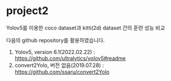 # project2

Yolov5를 이용한 coco dataset과 kitti(2d) dataset 간의 훈련 성능 비교

다음의 github repository를 활용하였습니다.
1) Yolov5, version 6.1(2022.02.22) : https://github.com/ultralytics/yolov5#readme
2) convert2Yolo, 버전 없음(2019.07.28) : https://github.com/ssaru/convert2Yolo
